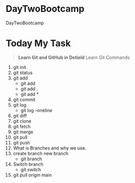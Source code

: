 # DayTwoBootcamp
DayTwoBootcamp

# Today My Task
>**Learn Git and GitHub in Detield**
>Learn Git Commands
1. git init
2. git status
3. git add
	- git add
	- git add .
	- git add *
4. git commit
5. git log
	- git log -oneline
6. git diff
7. git clone
8. git fetch
9. git merge
10. git pull
11. git push
12. What is Branches and why we use.
13. create branch new branch
	- git branch <BranchName>
14. Switch branch 
	- git switch <BranchName>
15. git pull origin main


 